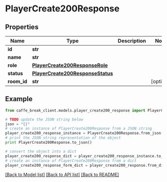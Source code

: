 # PlayerCreate200Response


## Properties

Name | Type | Description | Notes
------------ | ------------- | ------------- | -------------
**id** | **str** |  | 
**name** | **str** |  | 
**role** | [**PlayerCreate200ResponseRole**](PlayerCreate200ResponseRole.md) |  | 
**status** | [**PlayerCreate200ResponseStatus**](PlayerCreate200ResponseStatus.md) |  | 
**room_id** | **str** |  | [optional] 

## Example

```python
from caffe_break_client.models.player_create200_response import PlayerCreate200Response

# TODO update the JSON string below
json = "{}"
# create an instance of PlayerCreate200Response from a JSON string
player_create200_response_instance = PlayerCreate200Response.from_json(json)
# print the JSON string representation of the object
print PlayerCreate200Response.to_json()

# convert the object into a dict
player_create200_response_dict = player_create200_response_instance.to_dict()
# create an instance of PlayerCreate200Response from a dict
player_create200_response_form_dict = player_create200_response.from_dict(player_create200_response_dict)
```
[[Back to Model list]](../README.md#documentation-for-models) [[Back to API list]](../README.md#documentation-for-api-endpoints) [[Back to README]](../README.md)


